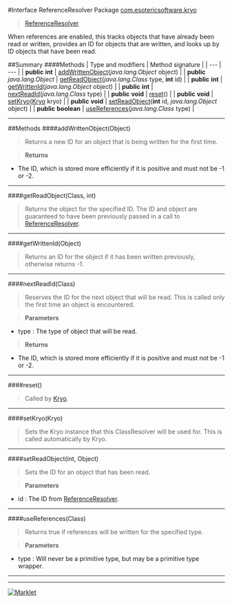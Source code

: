 #Interface ReferenceResolver
Package [com.esotericsoftware.kryo](README.md)<br>

> [ReferenceResolver](ReferenceResolver.md)



When references are enabled, this tracks objects that have already been read or written, provides an ID for objects that are
 written, and looks up by ID objects that have been read.


##Summary
####Methods
| Type and modifiers | Method signature |
| --- | --- |
| **public** **int** | [addWrittenObject](#addwrittenobjectobject)(*java.lang.Object* object) |
| **public** *java.lang.Object* | [getReadObject](#getreadobjectclass-int)(*java.lang.Class* type, **int** id) |
| **public** **int** | [getWrittenId](#getwrittenidobject)(*java.lang.Object* object) |
| **public** **int** | [nextReadId](#nextreadidclass)(*java.lang.Class* type) |
| **public** **void** | [reset](#reset)() |
| **public** **void** | [setKryo](#setkryokryo)([Kryo](Kryo.md) kryo) |
| **public** **void** | [setReadObject](#setreadobjectint-object)(**int** id, *java.lang.Object* object) |
| **public** **boolean** | [useReferences](#usereferencesclass)(*java.lang.Class* type) |

---


##Methods
####addWrittenObject(Object)
> Returns a new ID for an object that is being written for the first time.

> **Returns**
* The ID, which is stored more efficiently if it is positive and must not be -1 or -2.


---

####getReadObject(Class, int)
> Returns the object for the specified ID. The ID and object are guaranteed to have been previously passed in a call to
 [ReferenceResolver](ReferenceResolver.md).


---

####getWrittenId(Object)
> Returns an ID for the object if it has been written previously, otherwise returns -1.


---

####nextReadId(Class)
> Reserves the ID for the next object that will be read. This is called only the first time an object is encountered.

> **Parameters**
* type : The type of object that will be read.

> **Returns**
* The ID, which is stored more efficiently if it is positive and must not be -1 or -2.


---

####reset()
> Called by [Kryo](Kryo.md).


---

####setKryo(Kryo)
> Sets the Kryo instance that this ClassResolver will be used for. This is called automatically by Kryo.


---

####setReadObject(int, Object)
> Sets the ID for an object that has been read.

> **Parameters**
* id : The ID from [ReferenceResolver](ReferenceResolver.md).


---

####useReferences(Class)
> Returns true if references will be written for the specified type.

> **Parameters**
* type : Will never be a primitive type, but may be a primitive type wrapper.


---

---

[![Marklet](https://img.shields.io/badge/Generated%20by-Marklet-green.svg)](https://github.com/Faylixe/marklet)